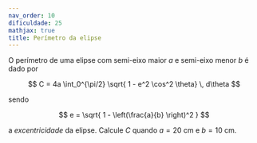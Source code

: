 ```yaml
---
nav_order: 10
dificuldade: 25
mathjax: true
title: Perímetro da elipse
---
```


O perímetro de uma elipse com semi-eixo maior $a$ e semi-eixo menor $b$ é dado por

$$
 C = 4a \int_0^{\pi/2} \sqrt{ 1 - e^2 \cos^2 \theta} \, d\theta
$$

sendo

$$
e = \sqrt{ 1 - \left(\frac{a}{b} \right)^2 }
$$

 a *excentricidade* da elipse. Calcule $C$ quando $a=20$ cm e $b=10$ cm.
